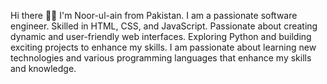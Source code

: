 Hi there 👋🏻
I'm Noor-ul-ain from Pakistan. I am a passionate software engineer.
Skilled in HTML, CSS, and JavaScript. Passionate about creating dynamic and user-friendly web interfaces.
Exploring Python and building exciting projects to enhance my skills.
I am passionate about learning new technologies and various programming languages that enhance my skills and knowledge.
